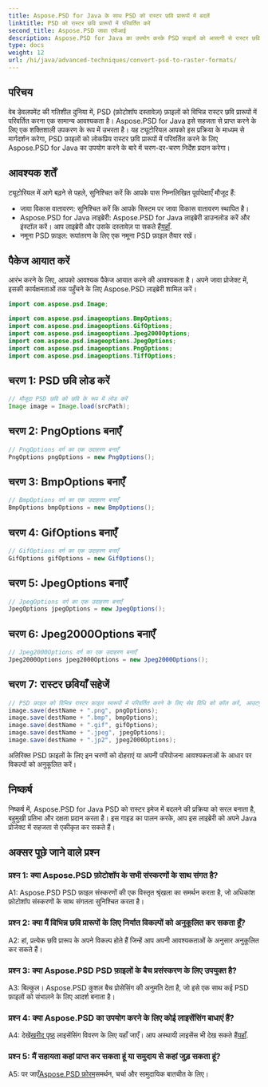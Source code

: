 ```yaml
---
title: Aspose.PSD for Java के साथ PSD को रास्टर छवि प्रारूपों में बदलें
linktitle: PSD को रास्टर छवि प्रारूपों में परिवर्तित करें
second_title: Aspose.PSD जावा एपीआई
description: Aspose.PSD for Java का उपयोग करके PSD फ़ाइलों को आसानी से रास्टर छवियों में बदलें। चरण-दर-चरण मार्गदर्शन, बहुमुखी निर्यात विकल्प और सहज एकीकरण का अन्वेषण करें।
type: docs
weight: 12
url: /hi/java/advanced-techniques/convert-psd-to-raster-formats/
---
```

## परिचय

वेब डेवलपमेंट की गतिशील दुनिया में, PSD (फ़ोटोशॉप दस्तावेज़) फ़ाइलों को विभिन्न रास्टर छवि प्रारूपों में परिवर्तित करना एक सामान्य आवश्यकता है। Aspose.PSD for Java इसे सहजता से प्राप्त करने के लिए एक शक्तिशाली उपकरण के रूप में उभरता है। यह ट्यूटोरियल आपको इस प्रक्रिया के माध्यम से मार्गदर्शन करेगा, PSD फ़ाइलों को लोकप्रिय रास्टर छवि प्रारूपों में परिवर्तित करने के लिए Aspose.PSD for Java का उपयोग करने के बारे में चरण-दर-चरण निर्देश प्रदान करेगा।

## आवश्यक शर्तें

ट्यूटोरियल में आगे बढ़ने से पहले, सुनिश्चित करें कि आपके पास निम्नलिखित पूर्वापेक्षाएँ मौजूद हैं:

- जावा विकास वातावरण: सुनिश्चित करें कि आपके सिस्टम पर जावा विकास वातावरण स्थापित है।
-  Aspose.PSD for Java लाइब्रेरी: Aspose.PSD for Java लाइब्रेरी डाउनलोड करें और इंस्टॉल करें। आप लाइब्रेरी और उसके दस्तावेज़ पा सकते हैं[यहाँ](https://reference.aspose.com/psd/java/).
- नमूना PSD फ़ाइल: रूपांतरण के लिए एक नमूना PSD फ़ाइल तैयार रखें।

## पैकेज आयात करें

आरंभ करने के लिए, आपको आवश्यक पैकेज आयात करने की आवश्यकता है। अपने जावा प्रोजेक्ट में, इसकी कार्यक्षमताओं तक पहुँचने के लिए Aspose.PSD लाइब्रेरी शामिल करें।

```java
import com.aspose.psd.Image;

import com.aspose.psd.imageoptions.BmpOptions;
import com.aspose.psd.imageoptions.GifOptions;
import com.aspose.psd.imageoptions.Jpeg2000Options;
import com.aspose.psd.imageoptions.JpegOptions;
import com.aspose.psd.imageoptions.PngOptions;
import com.aspose.psd.imageoptions.TiffOptions;
```

## चरण 1: PSD छवि लोड करें

```java
// मौजूदा PSD छवि को छवि के रूप में लोड करें
Image image = Image.load(srcPath);
```

## चरण 2: PngOptions बनाएँ

```java
// PngOptions वर्ग का एक उदाहरण बनाएँ
PngOptions pngOptions = new PngOptions();
```

## चरण 3: BmpOptions बनाएँ

```java
// BmpOptions वर्ग का एक उदाहरण बनाएँ
BmpOptions bmpOptions = new BmpOptions();
```

## चरण 4: GifOptions बनाएँ

```java
// GifOptions वर्ग का एक उदाहरण बनाएँ
GifOptions gifOptions = new GifOptions();
```

## चरण 5: JpegOptions बनाएँ

```java
// JpegOptions वर्ग का एक उदाहरण बनाएँ
JpegOptions jpegOptions = new JpegOptions();
```

## चरण 6: Jpeg2000Options बनाएँ

```java
// Jpeg2000Options वर्ग का एक उदाहरण बनाएँ
Jpeg2000Options jpeg2000Options = new Jpeg2000Options();
```

## चरण 7: रास्टर छवियाँ सहेजें

```java
// PSD फ़ाइल को विभिन्न रास्टर फ़ाइल स्वरूपों में परिवर्तित करने के लिए सेव विधि को कॉल करें, आउटपुट पथ और निर्यात विकल्प प्रदान करें।
image.save(destName + ".png", pngOptions);
image.save(destName + ".bmp", bmpOptions);
image.save(destName + ".gif", gifOptions);
image.save(destName + ".jpeg", jpegOptions);
image.save(destName + ".jp2", jpeg2000Options);
```

अतिरिक्त PSD फ़ाइलों के लिए इन चरणों को दोहराएं या अपनी परियोजना आवश्यकताओं के आधार पर विकल्पों को अनुकूलित करें।

## निष्कर्ष

निष्कर्ष में, Aspose.PSD for Java PSD को रास्टर इमेज में बदलने की प्रक्रिया को सरल बनाता है, बहुमुखी प्रतिभा और दक्षता प्रदान करता है। इस गाइड का पालन करके, आप इस लाइब्रेरी को अपने Java प्रोजेक्ट में सहजता से एकीकृत कर सकते हैं।

## अक्सर पूछे जाने वाले प्रश्न

### प्रश्न 1: क्या Aspose.PSD फ़ोटोशॉप के सभी संस्करणों के साथ संगत है?

A1: Aspose.PSD PSD फ़ाइल संस्करणों की एक विस्तृत श्रृंखला का समर्थन करता है, जो अधिकांश फ़ोटोशॉप संस्करणों के साथ संगतता सुनिश्चित करता है।

### प्रश्न 2: क्या मैं विभिन्न छवि प्रारूपों के लिए निर्यात विकल्पों को अनुकूलित कर सकता हूँ?

A2: हां, प्रत्येक छवि प्रारूप के अपने विकल्प होते हैं जिन्हें आप अपनी आवश्यकताओं के अनुसार अनुकूलित कर सकते हैं।

### प्रश्न 3: क्या Aspose.PSD PSD फ़ाइलों के बैच प्रसंस्करण के लिए उपयुक्त है?

A3: बिल्कुल। Aspose.PSD कुशल बैच प्रोसेसिंग की अनुमति देता है, जो इसे एक साथ कई PSD फ़ाइलों को संभालने के लिए आदर्श बनाता है।

### प्रश्न 4: क्या Aspose.PSD का उपयोग करने के लिए कोई लाइसेंसिंग बाधाएं हैं?

 A4: देखें[खरीद पृष्ठ](https://purchase.aspose.com/buy) लाइसेंसिंग विवरण के लिए यहाँ जाएँ। आप अस्थायी लाइसेंस भी देख सकते हैं[यहाँ](https://purchase.aspose.com/temporary-license/).

### प्रश्न 5: मैं सहायता कहां प्राप्त कर सकता हूं या समुदाय से कहां जुड़ सकता हूं?

 A5: पर जाएँ[Aspose.PSD फ़ोरम](https://forum.aspose.com/c/psd/34)समर्थन, चर्चा और सामुदायिक बातचीत के लिए।